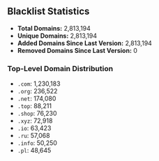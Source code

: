 ## Blacklist Statistics

- **Total Domains:** 2,813,194
- **Unique Domains:** 2,813,194
- **Added Domains Since Last Version:** 2,813,194
- **Removed Domains Since Last Version:** 0

### Top-Level Domain Distribution

-  `.com`: 1,230,183
-  `.org`: 236,522
-  `.net`: 174,080
-  `.top`: 88,211
-  `.shop`: 76,230
-  `.xyz`: 72,918
-  `.io`: 63,423
-  `.ru`: 57,068
-  `.info`: 50,250
-  `.pl`: 48,645
